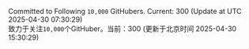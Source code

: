Committed to Following `10,000` GitHubers. Current: <!-- FOLLOWING_COUNT -->300<!-- FOLLOWING_COUNT --> (Update at UTC <!-- LAST_UPDATED -->2025-04-30 07:30:29<!-- LAST_UPDATED -->)<br>
致力于关注`10,000`个GitHuber。当前：<!-- FOLLOWING_COUNT -->300<!-- FOLLOWING_COUNT --> (更新于北京时间 <!-- LAST_UPDATED_CST -->2025-04-30 15:30:29<!-- LAST_UPDATED_CST -->)

